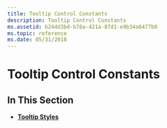 ```yaml
---
title: Tooltip Control Constants
description: Tooltip Control Constants
ms.assetid: b244d3bd-b76a-421a-87d1-e9b34a6477b0
ms.topic: reference
ms.date: 05/31/2018
---
```


# Tooltip Control Constants

## In This Section

-   [**Tooltip Styles**](tooltip-styles.md)

 

 




